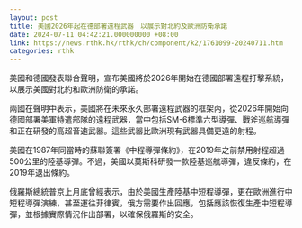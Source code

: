 ```yaml
---
layout: post
title: 美國2026年起在德部署遠程武器　以展示對北約及歐洲防衛承諾
date: 2024-07-11 04:42:21.000000000 +08:00
link: https://news.rthk.hk/rthk/ch/component/k2/1761099-20240711.htm
categories: rthk
---
```


美國和德國發表聯合聲明，宣布美國將於2026年開始在德國部署遠程打擊系統，以展示美國對北約和歐洲防衛的承諾。

兩國在聲明中表示，美國將在未來永久部署遠程武器的框架內，從2026年開始向德國部署美軍特遣部隊的遠程武器，當中包括SM-6標準六型導彈、戰斧巡航導彈和正在研發的高超音速武器。這些武器比歐洲現有武器具備更遠的射程。

美國在1987年同當時的蘇聯簽署《中程導彈條約》，在2019年之前禁用射程超過500公里的陸基導彈。不過，美國以莫斯科研發一款陸基巡航導彈，違反條約，在2019年退出條約。

俄羅斯總統普京上月底曾經表示，由於美國生產陸基中短程導彈，更在歐洲進行中短程導彈演練，甚至運往菲律賓，俄方需要作出回應，包括應該恢復生產中短程導彈，並根據實際情況作出部署，以確保俄羅斯的安全。
